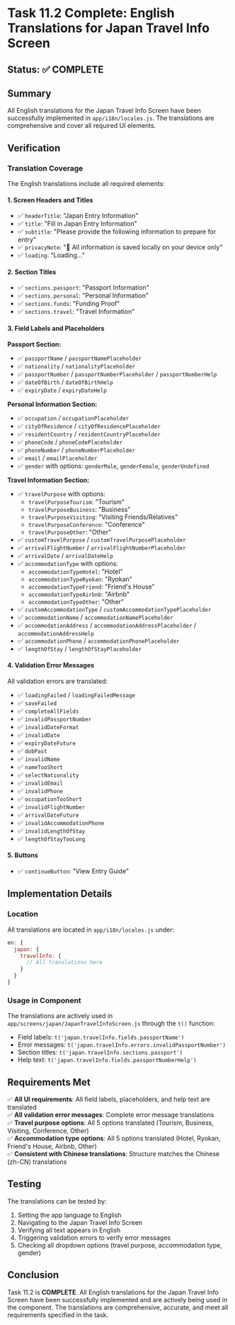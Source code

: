 # Task 11.2 Complete: English Translations for Japan Travel Info Screen

## Status: ✅ COMPLETE

## Summary

All English translations for the Japan Travel Info Screen have been successfully implemented in `app/i18n/locales.js`. The translations are comprehensive and cover all required UI elements.

## Verification

### Translation Coverage

The English translations include all required elements:

#### 1. **Screen Headers and Titles**
- ✅ `headerTitle`: "Japan Entry Information"
- ✅ `title`: "Fill in Japan Entry Information"
- ✅ `subtitle`: "Please provide the following information to prepare for entry"
- ✅ `privacyNote`: "💾 All information is saved locally on your device only"
- ✅ `loading`: "Loading..."

#### 2. **Section Titles**
- ✅ `sections.passport`: "Passport Information"
- ✅ `sections.personal`: "Personal Information"
- ✅ `sections.funds`: "Funding Proof"
- ✅ `sections.travel`: "Travel Information"

#### 3. **Field Labels and Placeholders**

**Passport Section:**
- ✅ `passportName` / `passportNamePlaceholder`
- ✅ `nationality` / `nationalityPlaceholder`
- ✅ `passportNumber` / `passportNumberPlaceholder` / `passportNumberHelp`
- ✅ `dateOfBirth` / `dateOfBirthHelp`
- ✅ `expiryDate` / `expiryDateHelp`

**Personal Information Section:**
- ✅ `occupation` / `occupationPlaceholder`
- ✅ `cityOfResidence` / `cityOfResidencePlaceholder`
- ✅ `residentCountry` / `residentCountryPlaceholder`
- ✅ `phoneCode` / `phoneCodePlaceholder`
- ✅ `phoneNumber` / `phoneNumberPlaceholder`
- ✅ `email` / `emailPlaceholder`
- ✅ `gender` with options: `genderMale`, `genderFemale`, `genderUndefined`

**Travel Information Section:**
- ✅ `travelPurpose` with options:
  - `travelPurposeTourism`: "Tourism"
  - `travelPurposeBusiness`: "Business"
  - `travelPurposeVisiting`: "Visiting Friends/Relatives"
  - `travelPurposeConference`: "Conference"
  - `travelPurposeOther`: "Other"
- ✅ `customTravelPurpose` / `customTravelPurposePlaceholder`
- ✅ `arrivalFlightNumber` / `arrivalFlightNumberPlaceholder`
- ✅ `arrivalDate` / `arrivalDateHelp`
- ✅ `accommodationType` with options:
  - `accommodationTypeHotel`: "Hotel"
  - `accommodationTypeRyokan`: "Ryokan"
  - `accommodationTypeFriend`: "Friend's House"
  - `accommodationTypeAirbnb`: "Airbnb"
  - `accommodationTypeOther`: "Other"
- ✅ `customAccommodationType` / `customAccommodationTypePlaceholder`
- ✅ `accommodationName` / `accommodationNamePlaceholder`
- ✅ `accommodationAddress` / `accommodationAddressPlaceholder` / `accommodationAddressHelp`
- ✅ `accommodationPhone` / `accommodationPhonePlaceholder`
- ✅ `lengthOfStay` / `lengthOfStayPlaceholder`

#### 4. **Validation Error Messages**
All validation errors are translated:
- ✅ `loadingFailed` / `loadingFailedMessage`
- ✅ `saveFailed`
- ✅ `completeAllFields`
- ✅ `invalidPassportNumber`
- ✅ `invalidDateFormat`
- ✅ `invalidDate`
- ✅ `expiryDateFuture`
- ✅ `dobPast`
- ✅ `invalidName`
- ✅ `nameTooShort`
- ✅ `selectNationality`
- ✅ `invalidEmail`
- ✅ `invalidPhone`
- ✅ `occupationTooShort`
- ✅ `invalidFlightNumber`
- ✅ `arrivalDateFuture`
- ✅ `invalidAccommodationPhone`
- ✅ `invalidLengthOfStay`
- ✅ `lengthOfStayTooLong`

#### 5. **Buttons**
- ✅ `continueButton`: "View Entry Guide"

## Implementation Details

### Location
All translations are located in `app/i18n/locales.js` under:
```javascript
en: {
  japan: {
    travelInfo: {
      // All translations here
    }
  }
}
```

### Usage in Component
The translations are actively used in `app/screens/japan/JapanTravelInfoScreen.js` through the `t()` function:
- Field labels: `t('japan.travelInfo.fields.passportName')`
- Error messages: `t('japan.travelInfo.errors.invalidPassportNumber')`
- Section titles: `t('japan.travelInfo.sections.passport')`
- Help text: `t('japan.travelInfo.fields.passportNumberHelp')`

## Requirements Met

✅ **All UI requirements**: All field labels, placeholders, and help text are translated  
✅ **All validation error messages**: Complete error message translations  
✅ **Travel purpose options**: All 5 options translated (Tourism, Business, Visiting, Conference, Other)  
✅ **Accommodation type options**: All 5 options translated (Hotel, Ryokan, Friend's House, Airbnb, Other)  
✅ **Consistent with Chinese translations**: Structure matches the Chinese (zh-CN) translations

## Testing

The translations can be tested by:
1. Setting the app language to English
2. Navigating to the Japan Travel Info Screen
3. Verifying all text appears in English
4. Triggering validation errors to verify error messages
5. Checking all dropdown options (travel purpose, accommodation type, gender)

## Conclusion

Task 11.2 is **COMPLETE**. All English translations for the Japan Travel Info Screen have been successfully implemented and are actively being used in the component. The translations are comprehensive, accurate, and meet all requirements specified in the task.
